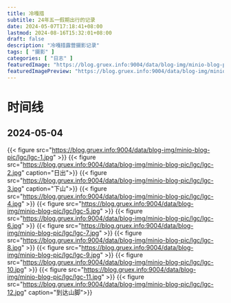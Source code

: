 ```yaml
---
title: 冷嘎措
subtitle: 24年五一假期出行的记录
date: 2024-05-07T17:18:41+08:00
lastmod: 2024-08-16T15:32:01+08:00
draft: false
description: "冷嘎措露营摄影记录"
tags: [ "摄影" ]
categories: [ "日志" ]
featuredImage: "https://blog.gruex.info:9004/data/blog-img/minio-blog-pic/lgc/lgc-1-2.jpg"
featuredImagePreview: "https://blog.gruex.info:9004/data/blog-img/minio-blog-pic/lgc/lgc-1-2.jpg"
---
```


# 时间线

## 2024-05-04

{{< figure src="https://blog.gruex.info:9004/data/blog-img/minio-blog-pic/lgc/lgc-1.jpg" >}}
{{< figure src="https://blog.gruex.info:9004/data/blog-img/minio-blog-pic/lgc/lgc-2.jpg" caption="日出">}}
{{< figure src="https://blog.gruex.info:9004/data/blog-img/minio-blog-pic/lgc/lgc-3.jpg" caption="下山">}}
{{< figure src="https://blog.gruex.info:9004/data/blog-img/minio-blog-pic/lgc/lgc-4.jpg" >}}
{{< figure src="https://blog.gruex.info:9004/data/blog-img/minio-blog-pic/lgc/lgc-5.jpg" >}}
{{< figure src="https://blog.gruex.info:9004/data/blog-img/minio-blog-pic/lgc/lgc-6.jpg" >}}
{{< figure src="https://blog.gruex.info:9004/data/blog-img/minio-blog-pic/lgc/lgc-7.jpg" >}}
{{< figure src="https://blog.gruex.info:9004/data/blog-img/minio-blog-pic/lgc/lgc-8.jpg" >}}
{{< figure src="https://blog.gruex.info:9004/data/blog-img/minio-blog-pic/lgc/lgc-9.jpg" >}}
{{< figure src="https://blog.gruex.info:9004/data/blog-img/minio-blog-pic/lgc/lgc-10.jpg" >}}
{{< figure src="https://blog.gruex.info:9004/data/blog-img/minio-blog-pic/lgc/lgc-11.jpg" >}}
{{< figure src="https://blog.gruex.info:9004/data/blog-img/minio-blog-pic/lgc/lgc-12.jpg" caption="到达山脚">}}

